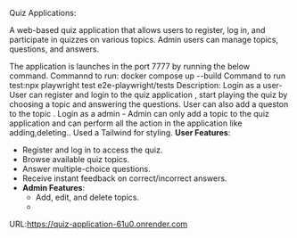 Quiz Applications:

A web-based quiz application that allows users to register, log in, and participate in quizzes on various topics. Admin users can manage topics, questions, and answers.

The application is launches in the port 7777 by running the below command.
Commannd to run: docker compose up --build
Command to run test:npx playwright test e2e-playwright/tests
Description:
Login as a user- User can register and login to the quiz application , start playing the quiz by choosing a topic and answering the questions. User can also add a queston to the topic .
Login as a admin - Admin can only add a topic to the quiz application and can perform all the action in the application like adding,deleting..
Used a Tailwind for styling.
**User Features**:
  - Register and log in to access the quiz.
  - Browse available quiz topics.
  - Answer multiple-choice questions.
  - Receive instant feedback on correct/incorrect answers.
- **Admin Features**:
  - Add, edit, and delete topics.
  - 
URL:https://quiz-application-61u0.onrender.com
